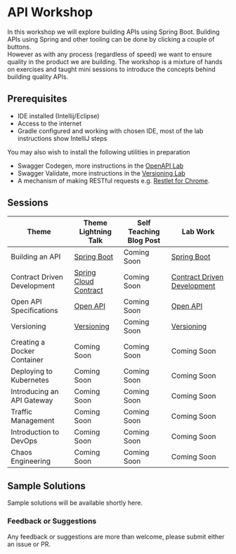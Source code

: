 # API Workshop

In this workshop we will explore building APIs using Spring Boot.
Building APIs using Spring and other tooling can be done by clicking a couple of buttons.  
However as with any process (regardless of speed) we want to ensure quality in the product we are building.
The workshop is a mixture of hands on exercises and taught mini sessions to introduce the concepts behind building quality APIs.

## Prerequisites 

* IDE installed (Intellij/Eclipse) 
* Access to the internet 
* Gradle configured and working with chosen IDE, most of the lab instructions show IntelliJ steps

You may also wish to install the following utilities in preparation

* Swagger Codegen, more instructions in the [OpenAPI Lab](/03-open-api) 
* Swagger Validate, more instructions in the [Versioning Lab](/04-versioning)
* A mechanism of making RESTful requests e.g. [Restlet for Chrome](https://chrome.google.com/webstore/detail/restlet-client-rest-api-t/aejoelaoggembcahagimdiliamlcdmfm?hl=en).

## Sessions

| Theme                         | Theme Lightning Talk                                     |  Self Teaching Blog Post | Lab Work                                               |
|-------------------------------|----------------------------------------------------------|--------------------------|------------------------------------------------------- |
| Building an API               | [Spring Boot](/presentations/01-spring-boot.pdf)         | Coming Soon              | [Spring Boot](/01-spring-boot/README.md)               |
| Contract Driven Development   | [Spring Cloud Contract](/presentations/02-contracts.pdf) | Coming Soon              | [Contract Driven Development](/02-contracts/README.md) |
| Open API Specifications       | [Open API](/presentations/03-open-api.pdf)               | Coming Soon              | [Open API](/03-open-api/README.md)                     | 
| Versioning                    | [Versioning](/presentatinos/04-versioning.pdf)           | Coming Soon              | [Versioning](/04-versioning/README.md)                 | 
| Creating a Docker Container   | Coming Soon                                              | Coming Soon              | Coming Soon                                            |
| Deploying to Kubernetes       | Coming Soon                                              | Coming Soon              | Coming Soon                                            |
| Introducing an API Gateway    | Coming Soon                                              | Coming Soon              | Coming Soon                                            |
| Traffic Management            | Coming Soon                                              | Coming Soon              | Coming Soon                                            |
| Introduction to DevOps        | Coming Soon                                              | Coming Soon              | Coming Soon                                            |
| Chaos Engineering             | Coming Soon                                              | Coming Soon              | Coming Soon                                            |

## Sample Solutions

Sample solutions will be available shortly here. 

### Feedback or Suggestions

Any feedback or suggestions are more than welcome, please submit either an issue or PR. 
